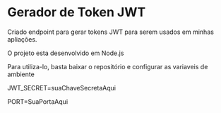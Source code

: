 # Gerador de Token JWT

Criado endpoint para gerar tokens JWT para serem usados em minhas apliações.

O projeto esta desenvolvido em Node.js 

Para utiliza-lo, basta baixar o repositório e configurar as variaveis de ambiente 

JWT_SECRET=suaChaveSecretaAqui

PORT=SuaPortaAqui
